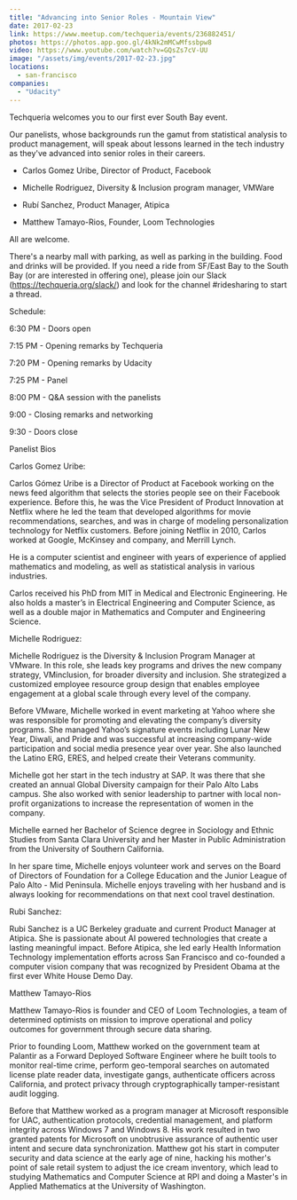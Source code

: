 ```yaml
---
title: "Advancing into Senior Roles - Mountain View"
date: 2017-02-23
link: https://www.meetup.com/techqueria/events/236882451/
photos: https://photos.app.goo.gl/4kNk2mMCwMfssbpw8
video: https://www.youtube.com/watch?v=GQsZs7cV-UU
image: "/assets/img/events/2017-02-23.jpg"
locations:
  - san-francisco
companies:
  - "Udacity"
---
```


Techqueria welcomes you to our first ever South Bay event.

Our panelists, whose backgrounds run the gamut from statistical analysis to product management, will speak about lessons learned in the tech industry as they've advanced into senior roles in their careers.

- Carlos Gomez Uribe, Director of Product, Facebook

- Michelle Rodriguez, Diversity & Inclusion program manager, VMWare

- Rubí Sanchez, Product Manager, Atipica

- Matthew Tamayo-Rios, Founder, Loom Technologies

All are welcome.

There's a nearby mall with parking, as well as parking in the building. Food and drinks will be provided. If you need a ride from SF/East Bay to the South Bay (or are interested in offering one), please join our Slack (https://techqueria.org/slack/) and look for the channel #ridesharing to start a thread.

Schedule:

6:30 PM - Doors open

7:15 PM - Opening remarks by Techqueria

7:20 PM - Opening remarks by Udacity

7:25 PM - Panel

8:00 PM - Q&A session with the panelists

9:00 - Closing remarks and networking

9:30 - Doors close

Panelist Bios

Carlos Gomez Uribe:

Carlos Gómez Uribe is a Director of Product at Facebook working on the news feed algorithm that selects the stories people see on their Facebook experience. Before this, he was the Vice President of Product Innovation at Netflix where he led the team that developed algorithms for movie recommendations, searches, and was in charge of modeling personalization technology for Netflix customers. Before joining Netflix in 2010, Carlos worked at Google, McKinsey and company, and Merrill Lynch.

He is a computer scientist and engineer with years of experience of applied mathematics and modeling, as well as statistical analysis in various industries.

Carlos received his PhD from MIT in Medical and Electronic Engineering. He also holds a master’s in Electrical Engineering and Computer Science, as well as a double major in Mathematics and Computer and Engineering Science.

Michelle Rodriguez:

Michelle Rodriguez is the Diversity & Inclusion Program Manager at VMware. In this role, she leads key programs and drives the new company strategy, VMinclusion, for broader diversity and inclusion. She strategized a customized employee resource group design that enables employee engagement at a global scale through every level of the company.

Before VMware, Michelle worked in event marketing at Yahoo where she was responsible for promoting and elevating the company’s diversity programs. She managed Yahoo’s signature events including Lunar New Year, Diwali, and Pride and was successful at increasing company-wide participation and social media presence year over year. She also launched the Latino ERG, ERES, and helped create their Veterans community.

Michelle got her start in the tech industry at SAP. It was there that she created an annual Global Diversity campaign for their Palo Alto Labs campus. She also worked with senior leadership to partner with local non-profit organizations to increase the representation of women in the company.

Michelle earned her Bachelor of Science degree in Sociology and Ethnic Studies from Santa Clara University and her Master in Public Administration from the University of Southern California.

In her spare time, Michelle enjoys volunteer work and serves on the Board of Directors of Foundation for a College Education and the Junior League of Palo Alto - Mid Peninsula. Michelle enjoys traveling with her husband and is always looking for recommendations on that next cool travel destination.

Rubi Sanchez:

Rubi Sanchez is a UC Berkeley graduate and current Product Manager at Atipica. She is passionate about AI powered technologies that create a lasting meaningful impact. Before Atipica, she led early Health Information Technology implementation efforts across San Francisco and co-founded a computer vision company that was recognized by President Obama at the first ever White House Demo Day.

Matthew Tamayo-Rios

Matthew Tamayo-Rios is founder and CEO of Loom Technologies, a team of determined optimists on mission to improve operational and policy outcomes for government through secure data sharing.

Prior to founding Loom, Matthew worked on the government team at Palantir as a Forward Deployed Software Engineer where he built tools to monitor real-time crime, perform geo-temporal searches on automated license plate reader data, investigate gangs, authenticate officers across California, and protect privacy through cryptographically tamper-resistant audit logging.

Before that Matthew worked as a program manager at Microsoft responsible for UAC, authentication protocols, credential management, and platform integrity across Windows 7 and Windows 8. His work resulted in two granted patents for Microsoft on unobtrusive assurance of authentic user intent and secure data synchronization.
Matthew got his start in computer security and data science at the early age of nine, hacking his mother's point of sale retail system to adjust the ice cream inventory, which lead to studying Mathematics and Computer Science at RPI and doing a Master's in Applied Mathematics at the University of Washington.
